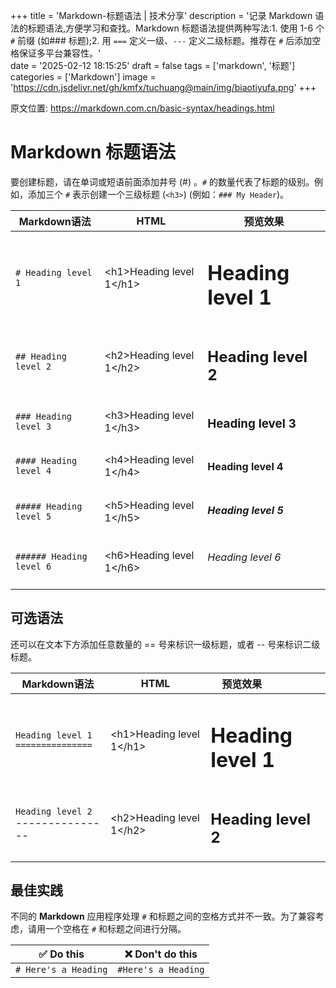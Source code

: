 +++
title = 'Markdown-标题语法 | 技术分享'
description = '记录 Markdown 语法的标题语法,方便学习和查找。Markdown 标题语法提供两种写法:1. 使用 1-6 个 `#` 前缀 (如### 标题);2. 用 `===` 定义一级、`---` 定义二级标题。推荐在 `#` 后添加空格保证多平台兼容性。'  
date = '2025-02-12 18:15:25'
draft = false
tags = ['markdown', '标题']
categories = ['Markdown']
image = 'https://cdn.jsdelivr.net/gh/kmfx/tuchuang@main/img/biaotiyufa.png'
+++

原文位置: https://markdown.com.cn/basic-syntax/headings.html

# Markdown 标题语法

要创建标题，请在单词或短语前面添加井号 (#) 。`#` 的数量代表了标题的级别。例如，添加三个 `#` 表示创建一个三级标题 (`<h3>`) (例如：`### My Header`)。

| Markdown语法      | HTML                       | 预览效果                |
| ----------------- | -------------------------- | ----------------------- |
| `# Heading level 1` | &lt;h1&gt;Heading level 1&lt;/h1&gt; |<h1>Heading level 1</h1>|
| `## Heading level 2` | &lt;h2&gt;Heading level 1&lt;/h2&gt; | <h2>Heading level 2</h2> |	
| `### Heading level 3` | &lt;h3&gt;Heading level 1&lt;/h3&gt; | <h3>Heading level 3</h3> |	
| `#### Heading level 4` | &lt;h4&gt;Heading level 1&lt;/h4&gt; | <h4>Heading level 4</h4> |	
| `##### Heading level 5` | &lt;h5&gt;Heading level 1&lt;/h5&gt; | <h5>Heading level 5</h5> |	
| `###### Heading level 6` | &lt;h6&gt;Heading level 1&lt;/h6&gt; | <h6>Heading level 6</h6> |

## 可选语法

还可以在文本下方添加任意数量的 == 号来标识一级标题，或者 -- 号来标识二级标题。

| Markdown语法                            | HTML                       | <div style="width:100px;">预览效果</div> |
| --------------------------------------- | -------------------------- | ---------------------------------------- |
| `Heading level 1`<br> `===============` | &lt;h1&gt;Heading level 1&lt;/h1&gt; | <h1>Heading level 1</h1>                 |
| `Heading level 2`<br>---------------    | &lt;h2&gt;Heading level 1&lt;/h2&gt; | <h2>Heading level 2</h2>                 |

## 最佳实践
不同的 **Markdown** 应用程序处理 `#` 和标题之间的空格方式并不一致。为了兼容考虑，请用一个空格在 `#` 和标题之间进行分隔。

| ✅  Do this           | ❌  Don't do this    |
| -------------------- | ------------------- |
| `# Here's a Heading` | `#Here's a Heading` |